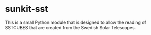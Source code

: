 sunkit-sst
==========

This is a small Python module that is designed to allow the reading of SSTCUBES that are created from the Swedish Solar Telescopes.
